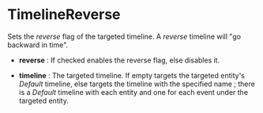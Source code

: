 # TimelineReverse

Sets the *reverse* flag of the targeted timeline. A *reverse* timeline
will "go backward in time".

-   **reverse** : If checked enables the reverse flag, else disables it.

<!-- -->

-   **timeline** : The targeted timeline. If empty targets the targeted
    entity's *Default* timeline, else targets the timeline with the
    specified name ; there is a *Default* timeline with each entity and
    one for each event under the targeted entity.

